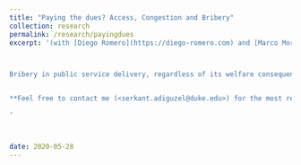 ```yaml
---
title: "Paying the dues? Access, Congestion and Bribery"
collection: research
permalink: /research/payingdues
excerpt: '(with [Diego Romero](https://diego-romero.com) and [Marco Morucci](https://marcomorucci.com/bio/)), *Working paper* 



Bribery in public service delivery, regardless of its welfare consequences, is a fact of life for citizens in many developing countries. The existing literature on bribery and corruption has argued that citizens with low access to public services are more likely to pay bribes to make up for their lack of access. We argue that sometimes the opposite might be true, with individuals that have better access to public services being more likely to engage in corrupt exchanges with public officials, both because they are socially closer to the public officials, and because their baseline cost for accessing the public service is lower. Using administrative and survey data from Guatemala, we show that individuals that have easier access to public services are more likely to engage in bribery in several ways, as well as more willing to pay higher bribes, and less likely to report public officials for corrupt behavior. Our results imply that policy efforts to improve access to public services in developing countries might have the unexpected negative effect of increasing corruption if they are not accompanied by civil service reform. 


**Feel free to contact me (<serkant.adiguzel@duke.edu>) for the most recent draft**

'



date: 2020-05-28
---
```


